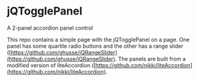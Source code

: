 jQTogglePanel
=============

A 2-panel accordion panel control


This repo contains a simple page with the jQTogglePanel on a page. One panel has some quartile radio buttons and the other has a range slider ([https://github.com/ghusse/jQRangeSlider](https://github.com/ghusse/jQRangeSlider). The panels are built from a modified version of liteAccordion ([https://github.com/nikki/liteAccordion](https://github.com/nikki/liteAccordion).
